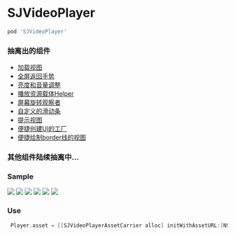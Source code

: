 # SJVideoPlayer
```ruby
pod 'SJVideoPlayer' 
```

### 抽离出的组件
- [加载视图](https://github.com/changsanjiang/SJLoadingView)</br>
- [全屏返回手势](https://github.com/changsanjiang/SJVideoPlayerBackGR)</br>
- [亮度和音量调整](https://github.com/changsanjiang/SJVolBrigControl)</br>
- [播放资源载体Helper](https://github.com/changsanjiang/SJVideoPlayerAssetCarrier)</br>
- [屏幕旋转观察者](https://github.com/changsanjiang/SJOrentationObserver)</br>
- [自定义的滑动条](https://github.com/changsanjiang/SJSlider)</br>
- [提示视图](https://github.com/changsanjiang/SJPrompt)</br>
- [便捷创建UI的工厂](https://github.com/changsanjiang/SJUIFactory)</br>
- [便捷绘制border线的视图](https://github.com/changsanjiang/SJBorderLineView)</br>

### 其他组件陆续抽离中...

### Sample

<img src="https://github.com/changsanjiang/SJVideoPlayer/blob/master/SJVideoPlayerProject/SJVideoPlayerProject/IMG_0472.PNG" />
<img src="https://github.com/changsanjiang/SJVideoPlayer/blob/master/SJVideoPlayerProject/SJVideoPlayerProject/IMG_0473.PNG" />
<img src="https://github.com/changsanjiang/SJVideoPlayer/blob/master/SJVideoPlayerProject/SJVideoPlayerProject/IMG_0478.PNG" />
<img src="https://github.com/changsanjiang/SJVideoPlayer/blob/master/SJVideoPlayerProject/SJVideoPlayerProject/IMG_0479.PNG" />
<img src="https://github.com/changsanjiang/SJVideoPlayer/blob/master/SJVideoPlayerProject/SJVideoPlayerProject/IMG_0480.PNG" />
<img src="https://github.com/changsanjiang/SJVideoPlayer/blob/master/SJVideoPlayerProject/SJVideoPlayerProject/IMG_0481.PNG" />


### Use
```Objective-C
 Player.asset = [[SJVideoPlayerAssetCarrier alloc] initWithAssetURL:[NSURL URLWithString:@"http://....."] beginTime:10];
```
